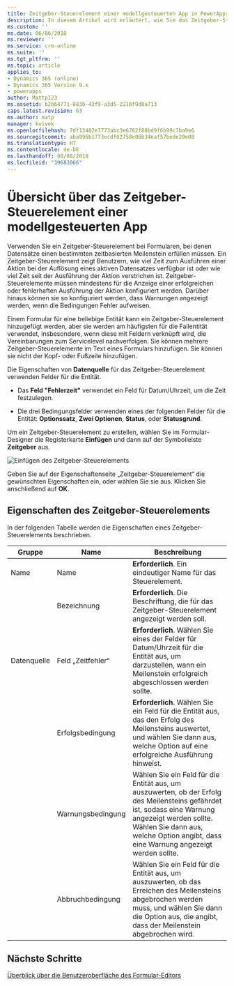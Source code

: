 ```yaml
---
title: Zeitgeber-Steuerelement einer modellgesteuerten App in PowerApps | Microsoft-Dokumentation
description: In diesem Artikel wird erläutert, wie Sie das Zeitgeber-Steuerelement verwenden können.
ms.custom: ''
ms.date: 06/06/2018
ms.reviewer: ''
ms.service: crm-online
ms.suite: ''
ms.tgt_pltfrm: ''
ms.topic: article
applies_to:
- Dynamics 365 (online)
- Dynamics 365 Version 9.x
- powerapps
author: Mattp123
ms.assetid: b2b64771-083b-42f9-a3d5-2218f9d8a713
caps.latest.revision: 63
ms.author: matp
manager: kvivek
ms.openlocfilehash: 7df13482e7773abc3e6762f80bd9f6b99c7ba9e6
ms.sourcegitcommit: aba996b1773ecdf62758e06b34eaf57bede29e08
ms.translationtype: HT
ms.contentlocale: de-DE
ms.lasthandoff: 08/08/2018
ms.locfileid: "39683066"
---
```

# <a name="model-driven-app-timer-control-overview"></a>Übersicht über das Zeitgeber-Steuerelement einer modellgesteuerten App

 Verwenden Sie ein Zeitgeber-Steuerelement bei Formularen, bei denen Datensätze einen bestimmten zeitbasierten Meilenstein erfüllen müssen. Ein Zeitgeber-Steuerelement zeigt Benutzern, wie viel Zeit zum Ausführen einer Aktion bei der Auflösung eines aktiven Datensatzes verfügbar ist oder wie viel Zeit seit der Ausführung der Aktion verstrichen ist. Zeitgeber-Steuerelemente müssen mindestens für die Anzeige einer erfolgreichen oder fehlerhaften Ausführung der Aktion konfiguriert werden. Darüber hinaus können sie so konfiguriert werden, dass Warnungen angezeigt werden, wenn die Bedingungen Fehler aufweisen.  
  
 Einem Formular für eine beliebige Entität kann ein Zeitgeber-Steuerelement hinzugefügt werden, aber sie werden am häufigsten für die Fallentität verwendet, insbesondere, wenn diese mit Feldern verknüpft wird, die Vereinbarungen zum Servicelevel nachverfolgen. Sie können mehrere Zeitgeber-Steuerelemente im Text eines Formulars hinzufügen. Sie können sie nicht der Kopf- oder Fußzeile hinzufügen.  
  
 Die Eigenschaften von **Datenquelle** für das Zeitgeber-Steuerelement verwenden Felder für die Entität.  
  
-   Das **Feld "Fehlerzeit"** verwendet ein Feld für Datum/Uhrzeit, um die Zeit festzulegen.  
  
-   Die drei Bedingungsfelder verwenden eines der folgenden Felder für die Entität: **Optionssatz**, **Zwei Optionen**, **Status**, oder **Statusgrund**.  

Um ein Zeitgeber-Steuerelement zu erstellen, wählen Sie im Formular-Designer die Registerkarte **Einfügen** und dann auf der Symbolleiste **Zeitgeber** aus. 

  ![Einfügen des Zeitgeber-Steuerelements](media/insert-timer-control.png)

Geben Sie auf der Eigenschaftenseite „Zeitgeber-Steuerelement“ die gewünschten Eigenschaften ein, oder wählen Sie sie aus. Klicken Sie anschließend auf **OK**. 

  
<a name="BKMK_TimerControlProperties"></a>   

## <a name="timer-control-properties"></a>Eigenschaften des Zeitgeber-Steuerelements  
 In der folgenden Tabelle werden die Eigenschaften eines Zeitgeber-Steuerelements beschrieben.  
  
|Gruppe|Name|Beschreibung|  
|-----------|----------|-----------------|  
|Name|Name|**Erforderlich**. Ein eindeutiger Name für das Steuerelement.|  
||Bezeichnung|**Erforderlich**. Die Beschriftung, die für das Zeitgeber-Steuerelement angezeigt werden soll.|  
|Datenquelle|Feld „Zeitfehler“|**Erforderlich**. Wählen Sie eines der Felder für Datum/Uhrzeit für die Entität aus, um darzustellen, wann ein Meilenstein erfolgreich abgeschlossen werden sollte.|  
||Erfolgsbedingung|**Erforderlich**. Wählen Sie ein Feld für die Entität aus, das den Erfolg des Meilensteins auswertet, und wählen Sie dann aus, welche Option auf eine erfolgreiche Ausführung hinweist.|  
||Warnungsbedingung|Wählen Sie ein Feld für die Entität aus, um auszuwerten, ob der Erfolg des Meilensteins gefährdet ist, sodass eine Warnung angezeigt werden sollte. Wählen Sie dann aus, welche Option angibt, dass eine Warnung angezeigt werden sollte.|  
||Abbruchbedingung|Wählen Sie ein Feld für die Entität aus, um auszuwerten, ob das Erreichen des Meilensteins abgebrochen werden muss, und wählen Sie dann die Option aus, die angibt, dass der Meilenstein abgebrochen wird.|  

## <a name="next-steps"></a>Nächste Schritte

[Überblick über die Benutzeroberfläche des Formular-Editors](form-editor-user-interface-legacy.md)